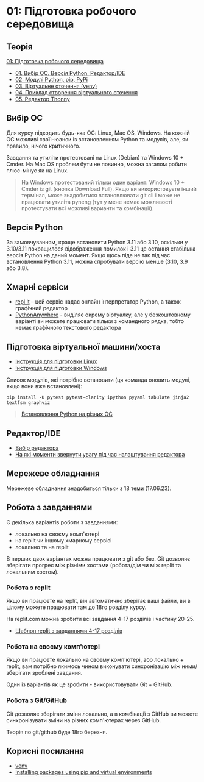 # 01: Підготовка робочого середовища

## Теорія

[01: Підготовка робочого середовища](https://youtube.com/playlist?list=PLlwMBlO5_y3T7i8DcUXVp_zuSO4KZvbQi)

* [01. Вибір ОС. Версія Python. Редактор/IDE](https://youtu.be/sb1O17XrTdM)
* [02. Модулі Python, pip, PyPi](https://youtu.be/K6eDBw3RarA)
* [03. Віртуальне оточення (venv)](https://youtu.be/cTBt5dU5SSE)
* [04. Приклад створення віртуального оточення](https://youtu.be/QKOXegwYZ6A)
* [05. Редактор Thonny](https://youtu.be/AM9cw6a7mzE)


## Вибір ОС

Для курсу підходить будь-яка ОС: Linux, Mac OS, Windows. На кожній ОС можливі
свої нюанси із встановленням Python та модулів, але, як правило, нічого
критичного.

Завдання та утиліти протестовані на Linux (Debian) та Windows 10 + Cmder. На Mac
OS проблем бути не повинно, можна загалом робити плюс-мінус як на Linux.

> На Windows протестований тільки один варіант: Windows 10 + Cmder із git
> (кнопка Download Full).  Якщо ви використовуєте інший термінал, може
> знадобитися встановлювати git cli і може не працювати утиліта pyneng (тут у
> мене немає можливості протестувати всі можливі варианти та комбінації).


## Версія Python

За замовчуванням, краще встановити Python 3.11 або 3.10, оскільки у 3.10/3.11 покращилося
відображення помилок і 3.11 це остання стабільна версія Python на даний момент. Якщо
щось піде не так під час встановлення Python 3.11, можна спробувати версію
менше (3.10, 3.9 або 3.8).

## Хмарні сервіси

* [repl.it](https://repl.it/) – цей сервіс надає онлайн інтерпретатор Python, а також графічний редактор
* [PythonAnywhere](https://www.pythonanywhere.com/) - виділяє окрему віртуалку, але у безкоштовному варіанті ви можете працювати тільки з командного рядка, тобто немає графічного текстового редактора

## Підготовка віртуальної машини/хоста

* [Інструкція для підготовки Linux](/docs/linux-course/)
* [Інструкція для підготовки Windows](/docs/windows-course/)

Список модулів, які потрібно встановити (ця команда оновить модулі, якщо вони вже встановлені):

```
pip install -U pytest pytest-clarity ipython pyyaml tabulate jinja2 textfsm graphviz
```

> [Встановлення Python на різних ОС](https://realpython.com/installing-python/)


## Редактор/IDE

* [Вибір редактора](/docs/editors/)
* [На які моменти звернути увагу під час налаштування редактора](/docs/editor-prepare/)

## Мережеве обладнання

Мережеве обладнання знадобиться тільки з 18 теми (17.06.23).


## Робота з завданнями

Є декілька варіантів роботи з завданнями:

* локально на своєму комп'ютері
* на replit чи іншому хмарному сервісі
* локально та на replit

В перших двох варіантах можна працювати з git або без. Git дозволяє зберігати прогрес
між різніми хостами (робота/дім чи між replit та локальним хостом).

### Робота з replit

Якщо ви працюєте на replit, він автоматично зберігає ваші файли, ви в цілому
можете працювати там до 18го розділу курсу.

На replit.com можна зробити всі завдання 4-17 розділів і частину 20-25.

* [Шаблон replit з завданнями 4-17 розділів](https://replit.com/@pyneng/pynenguk-tasks-4-17?v=1)

### Робота на своєму комп'ютері

Якщо ви працюєте локально на своєму комп'ютері, або локально + replit, вам
потрібно якимось чином виконувати синхронізацію між ними/зберігати зроблені
завдання. 

Один із варіантів як це зробити - використовувати Git + GitHub.

### Робота з Git/GitHub

Git дозволяє зберігати зміни локально, а в комбінації з GitHub ви можете
синхронізувати зміни на різних комп'ютерах через GitHub.

Теорія по git/github буде 18го березня.

## Корисні посилання

* [venv](https://docs.python.org/uk/3/library/venv.html)
* [Installing packages using pip and virtual environments](https://packaging.python.org/en/latest/guides/installing-using-pip-and-virtual-environments/)

